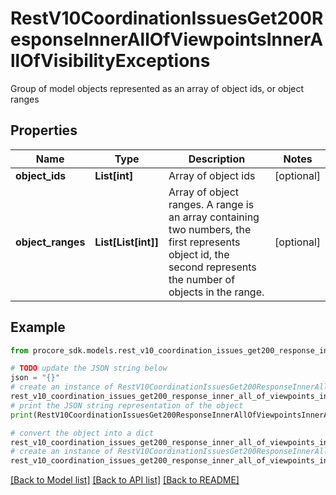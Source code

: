 # RestV10CoordinationIssuesGet200ResponseInnerAllOfViewpointsInnerAllOfVisibilityExceptions

Group of model objects represented as an array of object ids, or object ranges

## Properties

Name | Type | Description | Notes
------------ | ------------- | ------------- | -------------
**object_ids** | **List[int]** | Array of object ids | [optional] 
**object_ranges** | **List[List[int]]** | Array of object ranges. A range is an array containing two numbers, the first represents object id, the second represents the number of objects in the range. | [optional] 

## Example

```python
from procore_sdk.models.rest_v10_coordination_issues_get200_response_inner_all_of_viewpoints_inner_all_of_visibility_exceptions import RestV10CoordinationIssuesGet200ResponseInnerAllOfViewpointsInnerAllOfVisibilityExceptions

# TODO update the JSON string below
json = "{}"
# create an instance of RestV10CoordinationIssuesGet200ResponseInnerAllOfViewpointsInnerAllOfVisibilityExceptions from a JSON string
rest_v10_coordination_issues_get200_response_inner_all_of_viewpoints_inner_all_of_visibility_exceptions_instance = RestV10CoordinationIssuesGet200ResponseInnerAllOfViewpointsInnerAllOfVisibilityExceptions.from_json(json)
# print the JSON string representation of the object
print(RestV10CoordinationIssuesGet200ResponseInnerAllOfViewpointsInnerAllOfVisibilityExceptions.to_json())

# convert the object into a dict
rest_v10_coordination_issues_get200_response_inner_all_of_viewpoints_inner_all_of_visibility_exceptions_dict = rest_v10_coordination_issues_get200_response_inner_all_of_viewpoints_inner_all_of_visibility_exceptions_instance.to_dict()
# create an instance of RestV10CoordinationIssuesGet200ResponseInnerAllOfViewpointsInnerAllOfVisibilityExceptions from a dict
rest_v10_coordination_issues_get200_response_inner_all_of_viewpoints_inner_all_of_visibility_exceptions_from_dict = RestV10CoordinationIssuesGet200ResponseInnerAllOfViewpointsInnerAllOfVisibilityExceptions.from_dict(rest_v10_coordination_issues_get200_response_inner_all_of_viewpoints_inner_all_of_visibility_exceptions_dict)
```
[[Back to Model list]](../README.md#documentation-for-models) [[Back to API list]](../README.md#documentation-for-api-endpoints) [[Back to README]](../README.md)


